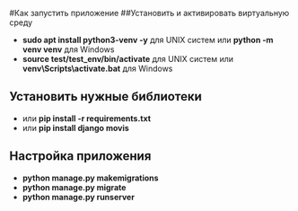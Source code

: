 #Как запустить приложение
##Установить и активировать виртуальную среду
- **sudo apt install python3-venv -y** для UNIX систем или **python -m venv venv** для Windows
- **source test/test_env/bin/activate**  для UNIX систем или **venv\Scripts\activate.bat** для Windows
## Установить нужные библиотеки 
- или **pip install -r requirements.txt**
- или **pip install django movis**
## Настройка приложения
- **python manage.py makemigrations**
- **python manage.py migrate**
- **python manage.py runserver** 
